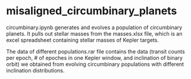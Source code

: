 # misaligned_circumbinary_planets
circumbinary.ipynb generates and evolves a population of circumbinary planets. It pulls out stellar masses from the masses.xlsx file, which is an excel spreadsheet containing stellar masses of Kepler targets.

The data of different populations.rar file contains the data (transit counts per epoch, # of epoches in one Kepler window, and inclination of binary orbit) we obtained from evolving circumbinary populations with different inclination distributions. 
